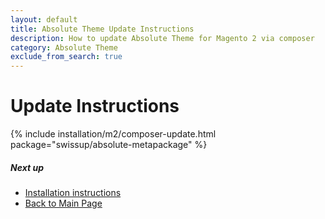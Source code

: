 ```yaml
---
layout: default
title: Absolute Theme Update Instructions
description: How to update Absolute Theme for Magento 2 via composer
category: Absolute Theme
exclude_from_search: true
---
```


# Update Instructions

{% include installation/m2/composer-update.html package="swissup/absolute-metapackage" %}

##### Next up

 -  [Installation instructions](../)
 -  [Back to Main Page](../../)
